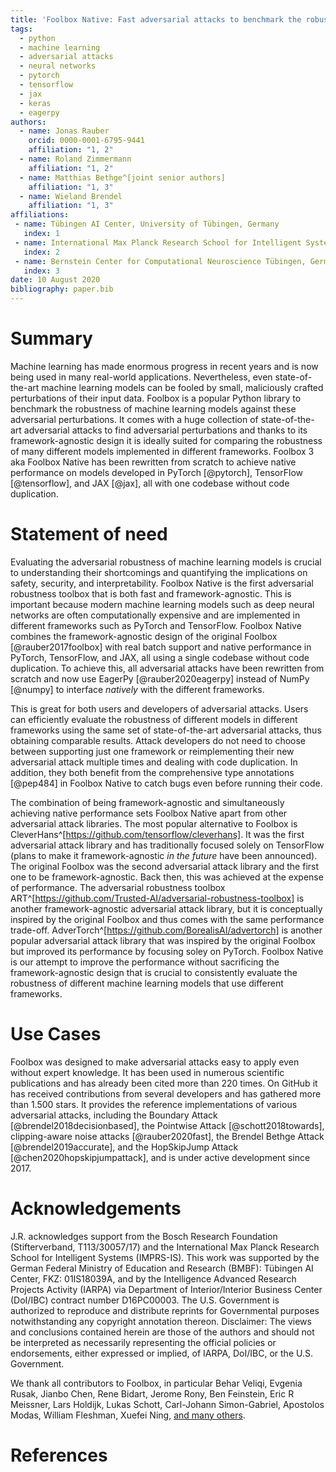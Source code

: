 ```yaml
---
title: 'Foolbox Native: Fast adversarial attacks to benchmark the robustness of machine learning models in PyTorch, TensorFlow, and JAX'
tags:
  - python
  - machine learning
  - adversarial attacks
  - neural networks
  - pytorch
  - tensorflow
  - jax
  - keras
  - eagerpy
authors:
  - name: Jonas Rauber
    orcid: 0000-0001-6795-9441
    affiliation: "1, 2"
  - name: Roland Zimmermann
    affiliation: "1, 2"
  - name: Matthias Bethge^[joint senior authors]
    affiliation: "1, 3"
  - name: Wieland Brendel
    affiliation: "1, 3"
affiliations:
 - name: Tübingen AI Center, University of Tübingen, Germany
   index: 1
 - name: International Max Planck Research School for Intelligent Systems, Tübingen, Germany
   index: 2
 - name: Bernstein Center for Computational Neuroscience Tübingen, Germany
   index: 3
date: 10 August 2020
bibliography: paper.bib
---
```


# Summary

Machine learning has made enormous progress in recent years and is now being used in many real-world applications. Nevertheless, even state-of-the-art machine learning models can be fooled by small, maliciously crafted perturbations of their input data. Foolbox is a popular Python library to benchmark the robustness of machine learning models against these adversarial perturbations. It comes with a huge collection of state-of-the-art adversarial attacks to find adversarial perturbations and thanks to its framework-agnostic design it is ideally suited for comparing the robustness of many different models implemented in different frameworks. Foolbox 3 aka Foolbox Native has been rewritten from scratch to achieve native performance on models developed in PyTorch [@pytorch], TensorFlow [@tensorflow], and JAX [@jax], all with one codebase without code duplication.

# Statement of need

Evaluating the adversarial robustness of machine learning models is crucial to understanding their shortcomings and quantifying the implications on safety, security, and interpretability. Foolbox Native is the first adversarial robustness toolbox that is both fast and framework-agnostic. This is important because modern machine learning models such as deep neural networks are often computationally expensive and are implemented in different frameworks such as PyTorch and TensorFlow. Foolbox Native combines the framework-agnostic design of the original Foolbox [@rauber2017foolbox] with real batch support and native performance in PyTorch, TensorFlow, and JAX, all using a single codebase without code duplication. To achieve this, all adversarial attacks have been rewritten from scratch and now use EagerPy [@rauber2020eagerpy] instead of NumPy [@numpy] to interface *natively* with the different frameworks.

This is great for both users and developers of adversarial attacks. Users can efficiently evaluate the robustness of different models in different frameworks using the same set of state-of-the-art adversarial attacks, thus obtaining comparable results. Attack developers do not need to choose between supporting just one framework or reimplementing their new adversarial attack multiple times and dealing with code duplication. In addition, they both benefit from the comprehensive type annotations [@pep484] in Foolbox Native to catch bugs even before running their code.

The combination of being framework-agnostic and simultaneously achieving native performance sets Foolbox Native apart from other adversarial attack libraries. The most popular alternative to Foolbox is CleverHans^[https://github.com/tensorflow/cleverhans]. It was the first adversarial attack library and has traditionally focused solely on TensorFlow (plans to make it framework-agnostic *in the future* have been announced). The original Foolbox was the second adversarial attack library and the first one to be framework-agnostic. Back then, this was achieved at the expense of performance. The adversarial robustness toolbox ART^[https://github.com/Trusted-AI/adversarial-robustness-toolbox] is another framework-agnostic adversarial attack library, but it is conceptually inspired by the original Foolbox and thus comes with the same performance trade-off. AdverTorch^[https://github.com/BorealisAI/advertorch] is another popular adversarial attack library that was inspired by the original Foolbox but improved its performance by focusing soley on PyTorch. Foolbox Native is our attempt to improve the performance without sacrificing the framework-agnostic design that is crucial to consistently evaluate the robustness of different machine learning models that use different frameworks.

# Use Cases

Foolbox was designed to make adversarial attacks easy to apply even without expert knowledge. It has been used in numerous scientific publications and has already been cited more than 220 times. On GitHub it has received contributions from several developers and has gathered more than 1.500 stars. It provides the reference implementations of various adversarial attacks, including the Boundary Attack [@brendel2018decisionbased], the Pointwise Attack [@schott2018towards], clipping-aware noise attacks [@rauber2020fast], the Brendel Bethge Attack [@brendel2019accurate], and the HopSkipJump Attack [@chen2020hopskipjumpattack], and is under active development since 2017.

# Acknowledgements

J.R. acknowledges support from the Bosch Research Foundation (Stifterverband, T113/30057/17) and the International Max Planck Research School for Intelligent Systems (IMPRS-IS). This work was supported by the German Federal Ministry of Education and Research (BMBF): Tübingen AI Center, FKZ: 01IS18039A, and by the Intelligence Advanced Research Projects Activity (IARPA) via Department of Interior/Interior Business Center (DoI/IBC) contract number D16PC00003. The U.S. Government is authorized to reproduce and distribute reprints for Governmental purposes notwithstanding any copyright annotation thereon. Disclaimer: The views and conclusions contained herein are those of the authors and should not be interpreted as necessarily representing the official policies or endorsements, either expressed or implied, of IARPA, DoI/IBC, or the U.S. Government.

We thank all contributors to Foolbox, in particular Behar Veliqi, Evgenia Rusak, Jianbo Chen, Rene Bidart, Jerome Rony, Ben Feinstein, Eric R Meissner, Lars Holdijk, Lukas Schott, Carl-Johann Simon-Gabriel, Apostolos Modas, William Fleshman, Xuefei Ning, [and many others](https://github.com/bethgelab/foolbox/graphs/contributors).

# References

